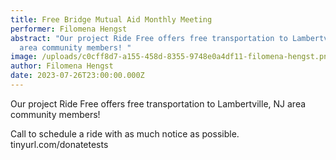 ```yaml
---
title: Free Bridge Mutual Aid Monthly Meeting
performer: Filomena Hengst
abstract: "Our project Ride Free offers free transportation to Lambertville, NJ
  area community members! "
image: /uploads/c0cff8d7-a155-458d-8355-9748e0a4df11-filomena-hengst.png
author: Filomena Hengst
date: 2023-07-26T23:00:00.000Z
---
```

Our project Ride Free offers free transportation to Lambertville, NJ area community members! 

Call to schedule a ride with as much notice as possible.
tinyurl.com/donatetests
